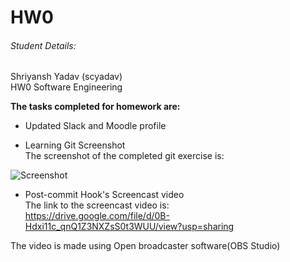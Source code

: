 # HW0

###### Student Details:

Shriyansh Yadav
(scyadav)  
HW0 Software Engineering

**The tasks completed for homework are:**  
* Updated Slack and Moodle profile  

* Learning Git Screenshot  
The screenshot of the completed git exercise is:   


![Screenshot](https://github.ncsu.edu/scyadav/HW0/blob/master/GitBranchHW0.png)



* Post-commit Hook's Screencast video  
The link to the screencast video is:  
https://drive.google.com/file/d/0B-Hdxi11c_qnQ1Z3NXZsS0t3WUU/view?usp=sharing

The video is made using Open broadcaster software(OBS Studio)

